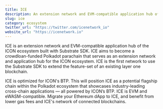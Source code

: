 ```yaml
---
title: ICE
description: An extension network and EVM-compatible application hub of the ICON ecosystem built with Substrate SDK.
slug: ice
category: ecosystem
twitter_url: "https://twitter.com/icenetwork_io"
website_url: "https://icenetwork.io"
---
```


ICE is an extension network and EVM-compatible application hub of the ICON ecosystem built with Substrate SDK. ICE aims to become a crowdloan-funded Polkadot parachain that serves as an extension network and application hub for the ICON ecosystem. ICE is the first network to use the Substrate SDK to extend the feature-set of an existing layer one blockchain.

ICE is optimized for ICON's BTP. This will position ICE as a potential flagship chain within the Polkadot ecosystem that showcases industry-leading cross-chain applications — all powered by ICON’s BTP. ICE is EVM and eWASM-compatible. Migrate your Ethereum dApp to ICE, and benefit from lower gas fees and ICE's network of connected blockchains.
